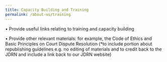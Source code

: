 ```yaml
---
title: Capacity Building and Training
permalink: /about-us/training
---
```

•	Provide useful links relating to training and capacity building 

•	Provide other relevant materials: for example, the Code of Ethics and Basic Principles on Court Dispute Resolution
(*to include portion about republishing guidelines e.g. no editing of materials and to credit back to the JDRN and include a link back to our JDRN website)
